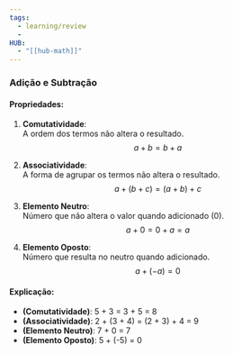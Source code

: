 ```yaml
---
tags:
  - learning/review
  - 
HUB:
  - "[[hub-math]]"
---
```

### Adição e Subtração

#### Propriedades:

1. **Comutatividade**:  
   A ordem dos termos não altera o resultado.  
   $$a + b = b + a$$

2. **Associatividade**:  
   A forma de agrupar os termos não altera o resultado.  
   $$a + (b + c) = (a + b) + c$$

3. **Elemento Neutro**:  
   Número que não altera o valor quando adicionado (0).  
   $$a + 0 = 0 + a = a$$

4. **Elemento Oposto**:  
   Número que resulta no neutro quando adicionado.  
   $$a + (-a) = 0$$

#### Explicação:
- **(Comutatividade)**: 5 + 3 = 3 + 5 = 8
- **(Associatividade)**: 2 + (3 + 4) = (2 + 3) + 4 = 9
- **(Elemento Neutro)**: 7 + 0 = 7
- **(Elemento Oposto)**: 5 + (-5) = 0